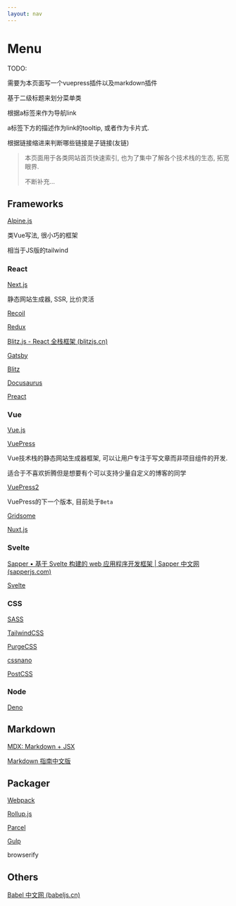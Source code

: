 ```yaml
---
layout: nav
---
```




# Menu

TODO:

需要为本页面写一个vuepress插件以及markdown插件

基于二级标题来划分菜单类

根据a标签来作为导航link

a标签下方的描述作为link的tooltip, 或者作为卡片式.

根据链接缩进来判断哪些链接是子链接(友链)



> 本页面用于各类网站首页快速索引, 也为了集中了解各个技术栈的生态, 拓宽眼界.
>
> 不断补充...

## Frameworks

[Alpine.js](https://alpinejs.dev/start-here)

类Vue写法, 很小巧的框架

相当于JS版的tailwind

### React

[Next.js](https://www.nextjs.cn/)

静态网站生成器, SSR, 比价灵活

[Recoil](https://www.recoiljs.cn/)

[Redux](https://www.reduxjs.cn/)

[Blitz.js - React 全栈框架 (blitzjs.cn)](https://www.blitzjs.cn/)

[Gatsby](https://www.gatsbyjs.cn/)

[Blitz](https://www.blitzjs.cn/)

[Docusaurus](https://www.docusaurus.cn/)

[Preact](https://www.preactjs.com.cn/)



### Vue

[Vue.js](https://vuejs.bootcss.com/)

[VuePress](https://www.vuepress.cn/)

Vue技术栈的静态网站生成器框架, 可以让用户专注于写文章而非项目组件的开发.

适合于不喜欢折腾但是想要有个可以支持少量自定义的博客的同学

[VuePress2](https://v2.vuepress.vuejs.org/zh/reference/frontmatter.html#permalinkpattern)

VuePress的下一个版本, 目前处于`Beta`

[Gridsome](https://www.gridsome.cn/)

[Nuxt.js](https://www.nuxtjs.cn/)





### Svelte

[Sapper • 基于 Svelte 构建的 web 应用程序开发框架 | Sapper 中文网 (sapperjs.com)](https://www.sapperjs.com/)

[Svelte](https://www.sveltejs.cn/)





### CSS

[SASS](https://www.sasscss.com/)

[TailwindCSS](https://www.tailwindcss.cn/)

[PurgeCSS](https://www.purgecss.cn/)

[cssnano](https://www.cssnano.cn/)

[PostCSS](https://www.postcss.com.cn/)



### Node

[Deno](https://www.denojs.cn/)



## Markdown

[MDX: Markdown + JSX](https://www.mdxjs.cn/)

[Markdown 指南中文版](https://www.markdown.xyz/getting-started/)



## Packager

[Webpack](https://www.webpackjs.com/)

[Rollup.js](https://www.rollupjs.com/)

[Parcel](https://www.parceljs.cn/)

[Gulp](https://www.gulpjs.com.cn/)

browserify





## Others

[Babel 中文网 (babeljs.cn)](https://www.babeljs.cn/docs/babel-generator)